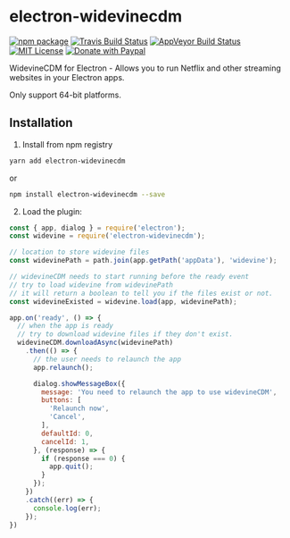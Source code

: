 # electron-widevinecdm

[![npm package](https://img.shields.io/npm/v/electron-widevinecdm.svg)](https://www.npmjs.org/package/electron-widevinecdm)
[![Travis Build Status](https://travis-ci.org/webcatalog/electron-widevinecdm.svg?branch=master)](https://travis-ci.org/webcatalog/electron-widevinecdm)
[![AppVeyor Build Status](https://ci.appveyor.com/api/projects/status/github/webcatalog/electron-widevinecdm?branch=master&svg=true)](https://ci.appveyor.com/project/webcatalog/electron-widevinecdm/branch/master)
[![MIT License](http://img.shields.io/:license-mit-blue.svg)](https://github.com/webcatalog/electron-widevinecdm/blob/master/LICENSE)
[![Donate with Paypal](https://img.shields.io/badge/Donate-PayPal-green.svg)](https://www.paypal.com/cgi-bin/webscr?cmd=_donations&business=JZ2Y4F47ZMGHE&lc=US&item_name=electron-widevinecdm&item_number=webcatalog&currency_code=USD)

WidevineCDM for Electron - Allows you to run Netflix and other streaming websites in your Electron apps.

Only support 64-bit platforms.

## Installation
1. Install from npm registry
  ```bash
  yarn add electron-widevinecdm
  ```
  or
  ```bash
  npm install electron-widevinecdm --save
  ```
2. Load the plugin:
  ```js
  const { app, dialog } = require('electron');
  const widevine = require('electron-widevinecdm');

  // location to store widevine files
  const widevinePath = path.join(app.getPath('appData'), 'widevine');

  // widevineCDM needs to start running before the ready event
  // try to load widevine from widevinePath
  // it will return a boolean to tell you if the files exist or not.
  const widevineExisted = widevine.load(app, widevinePath);

  app.on('ready', () => {
    // when the app is ready
    // try to download widevine files if they don't exist.
    widevineCDM.downloadAsync(widevinePath)
      .then(() => {
        // the user needs to relaunch the app
        app.relaunch();

        dialog.showMessageBox({
          message: 'You need to relaunch the app to use widevineCDM',
          buttons: [
            'Relaunch now',
            'Cancel',
          ],
          defaultId: 0,
          cancelId: 1,
        }, (response) => {
          if (response === 0) {
            app.quit();
          }
        });
      })
      .catch((err) => {
        console.log(err);
      });
  })
  ```
